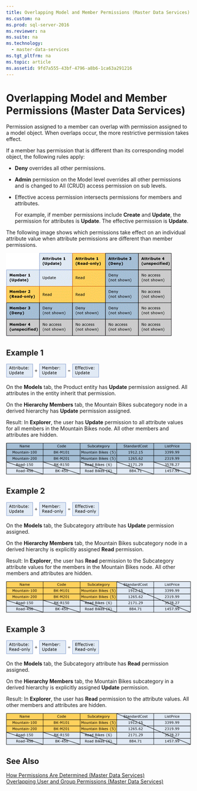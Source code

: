 ```yaml
---
title: Overlapping Model and Member Permissions (Master Data Services)
ms.custom: na
ms.prod: sql-server-2016
ms.reviewer: na
ms.suite: na
ms.technology: 
  - master-data-services
ms.tgt_pltfrm: na
ms.topic: article
ms.assetid: 9fd7a555-43bf-4796-a8b6-1ca63a291216
---
```

# Overlapping Model and Member Permissions (Master Data Services)
  Permission assigned to a member can overlap with permission assigned to a model object. When overlaps occur, the more restrictive permission takes effect.  
  
 If a member has permission that is different than its corresponding model object, the following rules apply:  
  
-   **Deny** overrides all other permissions.  
  
-   **Admin** permission on the Model level overrides all other permissions and is changed to All \(CRUD\) access permission on sub levels.  
  
-   Effective access permission intersects permissions for members and attributes.  
  
     For example, if member permissions include **Create** and **Update**, the permission for attributes is **Update**. The effective permission is **Update**.  
  
 The following image shows which permissions take effect on an individual attribute value when attribute permissions are different than member permissions.  
  
 ![mds_conc_security_member_overlap_table](../../Images/Image/ImageNotContaina/mds_conc_security_member_overlap_table.gif "mds_conc_security_member_overlap_table")  
  
## Example 1  
 ![mds_conc_overlap_model_1](../../Images/Image/ImageNotContaina/mds_conc_overlap_model_1.gif "mds_conc_overlap_model_1")  
  
 On the **Models** tab, the Product entity has **Update** permission assigned. All attributes in the entity inherit that permission.  
  
 On the **Hierarchy Members** tab, the Mountain Bikes subcategory node in a derived hierarchy has **Update** permission assigned.  
  
 Result: In **Explorer**, the user has **Update** permission to all attribute values for all members in the Mountain Bikes node. All other members and attributes are hidden.  
  
 ![mds_conc_overlap_model_example_1](../../Images/Image/ImageNotContaina/mds_conc_overlap_model_example_1.gif "mds_conc_overlap_model_example_1")  
  
## Example 2  
 ![mds_conc_overlap_model_2](../../Images/Image/ImageNotContaina/mds_conc_overlap_model_2.gif "mds_conc_overlap_model_2")  
  
 On the **Models** tab, the Subcategory attribute has **Update** permission assigned.  
  
 On the **Hierarchy Members** tab, the Mountain Bikes subcategory node in a derived hierarchy is explicitly assigned **Read** permission.  
  
 Result: In **Explorer**, the user has **Read** permission to the Subcategory attribute values for the members in the Mountain Bikes node. All other members and attributes are hidden.  
  
 ![mds_conc_overlap_model_example_2](../../Images/Image/ImageNotContaina/mds_conc_overlap_model_example_2.gif "mds_conc_overlap_model_example_2")  
  
## Example 3  
 ![mds_conc_overlap_model_3](../../Images/Image/ImageNotContaina/mds_conc_overlap_model_3.gif "mds_conc_overlap_model_3")  
  
 On the **Models** tab, the Subcategory attribute has **Read** permission assigned.  
  
 On the **Hierarchy Members** tab, the Mountain Bikes subcategory in a derived hierarchy is explicitly assigned **Update** permission.  
  
 Result: In **Explorer**, the user has **Read** permission to the attribute values. All other members and attributes are hidden.  
  
 ![mds_conc_overlap_model_example_2](../../Images/Image/ImageNotContaina/mds_conc_overlap_model_example_2.gif "mds_conc_overlap_model_example_2")  
  
## See Also  
 [How Permissions Are Determined &#40;Master Data Services&#41;](../../Topics/TopicNameNotContainA/How-Permissions-Are-Determined--Master-Data-Services-.md)   
 [Overlapping User and Group Permissions &#40;Master Data Services&#41;](../../Topics/TopicNameNotContainA/Overlapping-User-and-Group-Permissions--Master-Data-Services-.md)  
  
  